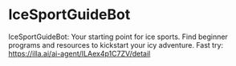 # IceSportGuideBot
IceSportGuideBot: Your starting point for ice sports. Find beginner programs and resources to kickstart your icy adventure.
Fast try: https://illa.ai/ai-agent/ILAex4p1C7ZV/detail
